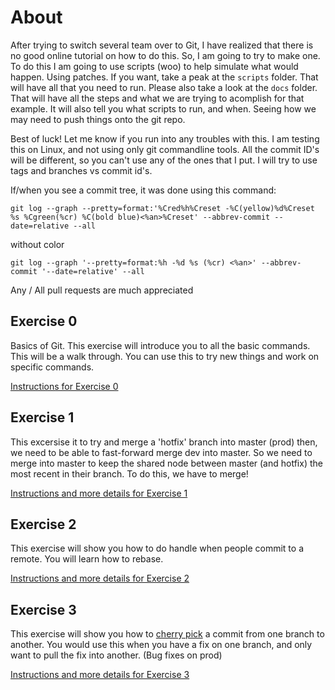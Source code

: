 # About
After trying to switch several team over to Git, I have realized that there is no good online tutorial on how to do this. So, I am going to try to make one. To do this I am going to use scripts (woo) to help simulate what would happen. Using patches. If you want, take a peak at the `scripts` folder. That will have all that you need to run. Please also take a look at the `docs` folder. That will have all the steps and what we are trying to acomplish for that example. It will also tell you what scripts to run, and when. Seeing how we may need to push things onto the git repo.

Best of luck! Let me know if you run into any troubles with this. I am testing this on Linux, and not using only git commandline tools. All the commit ID's will be different, so you can't use any of the ones that I put. I will try to use tags and branches vs commit id's.

If/when you see a commit tree, it was done using this command:

```
git log --graph --pretty=format:'%Cred%h%Creset -%C(yellow)%d%Creset %s %Cgreen(%cr) %C(bold blue)<%an>%Creset' --abbrev-commit --date=relative --all
```

without color

```
git log --graph '--pretty=format:%h -%d %s (%cr) <%an>' --abbrev-commit '--date=relative' --all
```

Any / All pull requests are much appreciated

## Exercise 0
Basics of Git. This exercise will introduce you to all the basic commands. This will be a walk through. You can use this to try new things and work on specific commands.

[Instructions for Exercise 0](docs/Exercise0.md)

## Exercise 1
This excersise it to try and merge a 'hotfix' branch into master (prod) then, we need to be able to fast-forward merge dev into master. So we need to merge into master to keep the shared node between master (and hotfix) the most recent in their branch. To do this, we have to merge!

[Instructions and more details for Exercise 1](docs/Exercise1.md)

## Exercise 2
This exercise will show you how to do handle when people commit to a remote. You will learn how to rebase.

[Instructions and more details for Exercise 2](docs/Exercise2.md)

## Exercise 3
This exercise will show you how to [cherry pick](http://git-scm.com/docs/git-cherry-pick) a commit from one branch to another. You would use this when you have a fix on one branch, and only want to pull the fix into another. (Bug fixes on prod)

[Instructions and more details for Exercise 3](docs/Exercise3.md)
